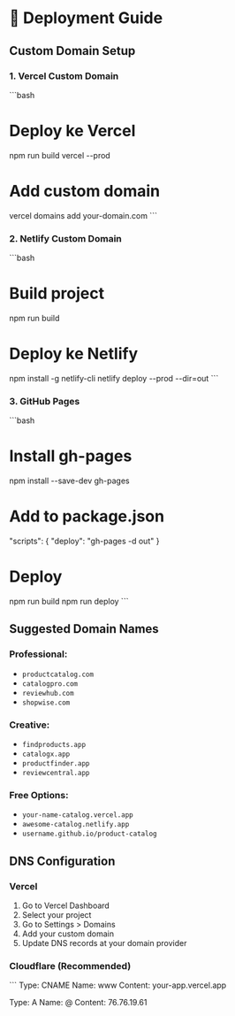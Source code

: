 # 🚀 Deployment Guide

## Custom Domain Setup

### 1. Vercel Custom Domain
\`\`\`bash
# Deploy ke Vercel
npm run build
vercel --prod

# Add custom domain
vercel domains add your-domain.com
\`\`\`

### 2. Netlify Custom Domain
\`\`\`bash
# Build project
npm run build

# Deploy ke Netlify
npm install -g netlify-cli
netlify deploy --prod --dir=out
\`\`\`

### 3. GitHub Pages
\`\`\`bash
# Install gh-pages
npm install --save-dev gh-pages

# Add to package.json
"scripts": {
  "deploy": "gh-pages -d out"
}

# Deploy
npm run build
npm run deploy
\`\`\`

## Suggested Domain Names

### Professional:
- `productcatalog.com`
- `catalogpro.com` 
- `reviewhub.com`
- `shopwise.com`

### Creative:
- `findproducts.app`
- `catalogx.app`
- `productfinder.app`
- `reviewcentral.app`

### Free Options:
- `your-name-catalog.vercel.app`
- `awesome-catalog.netlify.app`
- `username.github.io/product-catalog`

## DNS Configuration

### Vercel
1. Go to Vercel Dashboard
2. Select your project
3. Go to Settings > Domains
4. Add your custom domain
5. Update DNS records at your domain provider

### Cloudflare (Recommended)
\`\`\`
Type: CNAME
Name: www
Content: your-app.vercel.app

Type: A
Name: @
Content: 76.76.19.61
